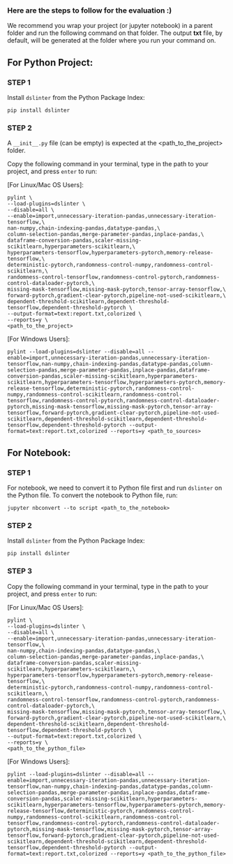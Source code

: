 ### Here are the steps to follow for the evaluation :)

We recommend you wrap your project (or jupyter notebook) in a parent folder and run the following command on that folder. The output **txt** file, by default, will be generated at the folder where you run your command on.

## For Python Project:

### STEP 1
Install `dslinter` from the Python Package Index:
```
pip install dslinter
```
### STEP 2
A `__init__.py` file (can be empty) is expected at the <path_to_the_project> folder.

Copy the following command in your terminal, type in the path to your project, and press `enter` to run:

[For Linux/Mac OS Users]:
```
pylint \
--load-plugins=dslinter \
--disable=all \
--enable=import,unnecessary-iteration-pandas,unnecessary-iteration-tensorflow,\
nan-numpy,chain-indexing-pandas,datatype-pandas,\
column-selection-pandas,merge-parameter-pandas,inplace-pandas,\
dataframe-conversion-pandas,scaler-missing-scikitlearn,hyperparameters-scikitlearn,\
hyperparameters-tensorflow,hyperparameters-pytorch,memory-release-tensorflow,\
deterministic-pytorch,randomness-control-numpy,randomness-control-scikitlearn,\
randomness-control-tensorflow,randomness-control-pytorch,randomness-control-dataloader-pytorch,\
missing-mask-tensorflow,missing-mask-pytorch,tensor-array-tensorflow,\
forward-pytorch,gradient-clear-pytorch,pipeline-not-used-scikitlearn,\
dependent-threshold-scikitlearn,dependent-threshold-tensorflow,dependent-threshold-pytorch \
--output-format=text:report.txt,colorized \
--reports=y \
<path_to_the_project>
```
[For Windows Users]:
```
pylint --load-plugins=dslinter --disable=all --enable=import,unnecessary-iteration-pandas,unnecessary-iteration-tensorflow,nan-numpy,chain-indexing-pandas,datatype-pandas,column-selection-pandas,merge-parameter-pandas,inplace-pandas,dataframe-conversion-pandas,scaler-missing-scikitlearn,hyperparameters-scikitlearn,hyperparameters-tensorflow,hyperparameters-pytorch,memory-release-tensorflow,deterministic-pytorch,randomness-control-numpy,randomness-control-scikitlearn,randomness-control-tensorflow,randomness-control-pytorch,randomness-control-dataloader-pytorch,missing-mask-tensorflow,missing-mask-pytorch,tensor-array-tensorflow,forward-pytorch,gradient-clear-pytorch,pipeline-not-used-scikitlearn,dependent-threshold-scikitlearn,dependent-threshold-tensorflow,dependent-threshold-pytorch --output-format=text:report.txt,colorized --reports=y <path_to_sources>
```

## For Notebook:

### STEP 1
For notebook, we need to convert it to Python file first and run `dslinter` on the Python file.
To convert the notebook to Python file, run:
```
jupyter nbconvert --to script <path_to_the_notebook>
```
### STEP 2
Install `dslinter` from the Python Package Index:
```
pip install dslinter
```
### STEP 3
Copy the following command in your terminal, type in the path to your project, and press `enter` to run:

[For Linux/Mac OS Users]:
```
pylint \
--load-plugins=dslinter \
--disable=all \
--enable=import,unnecessary-iteration-pandas,unnecessary-iteration-tensorflow,\
nan-numpy,chain-indexing-pandas,datatype-pandas,\
column-selection-pandas,merge-parameter-pandas,inplace-pandas,\
dataframe-conversion-pandas,scaler-missing-scikitlearn,hyperparameters-scikitlearn,\
hyperparameters-tensorflow,hyperparameters-pytorch,memory-release-tensorflow,\
deterministic-pytorch,randomness-control-numpy,randomness-control-scikitlearn,\
randomness-control-tensorflow,randomness-control-pytorch,randomness-control-dataloader-pytorch,\
missing-mask-tensorflow,missing-mask-pytorch,tensor-array-tensorflow,\
forward-pytorch,gradient-clear-pytorch,pipeline-not-used-scikitlearn,\
dependent-threshold-scikitlearn,dependent-threshold-tensorflow,dependent-threshold-pytorch \
--output-format=text:report.txt,colorized \
--reports=y \
<path_to_the_python_file>
```
[For Windows Users]:
```
pylint --load-plugins=dslinter --disable=all --enable=import,unnecessary-iteration-pandas,unnecessary-iteration-tensorflow,nan-numpy,chain-indexing-pandas,datatype-pandas,column-selection-pandas,merge-parameter-pandas,inplace-pandas,dataframe-conversion-pandas,scaler-missing-scikitlearn,hyperparameters-scikitlearn,hyperparameters-tensorflow,hyperparameters-pytorch,memory-release-tensorflow,deterministic-pytorch,randomness-control-numpy,randomness-control-scikitlearn,randomness-control-tensorflow,randomness-control-pytorch,randomness-control-dataloader-pytorch,missing-mask-tensorflow,missing-mask-pytorch,tensor-array-tensorflow,forward-pytorch,gradient-clear-pytorch,pipeline-not-used-scikitlearn,dependent-threshold-scikitlearn,dependent-threshold-tensorflow,dependent-threshold-pytorch --output-format=text:report.txt,colorized --reports=y <path_to_the_python_file>
```
